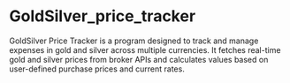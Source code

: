 # GoldSilver_price_tracker
GoldSilver Price Tracker is a program designed to track and manage expenses in gold and silver across multiple currencies. It fetches real-time gold and silver prices from broker APIs and calculates values based on user-defined purchase prices and current rates.
